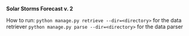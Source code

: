 **Solar Storms Forecast v. 2**

How to run:
`python manage.py retrieve --dir=<directory>` for the data retriever
`python manage.py parse --dir=<directory>` for the data parser